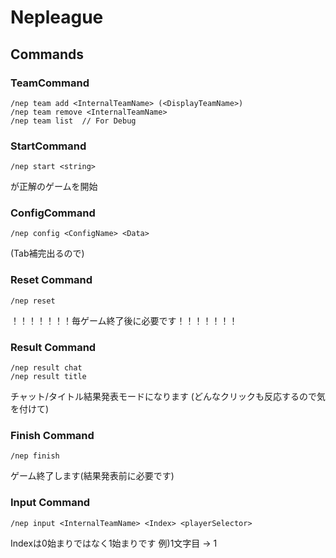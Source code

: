 # Nepleague

## Commands
### TeamCommand
```
/nep team add <InternalTeamName> (<DisplayTeamName>)
/nep team remove <InternalTeamName>
/nep team list  // For Debug
```
### StartCommand
```
/nep start <string>
```
<string>が正解のゲームを開始
### ConfigCommand
```
/nep config <ConfigName> <Data>
```
(Tab補完出るので)
### Reset Command
```
/nep reset
```
！！！！！！！毎ゲーム終了後に必要です！！！！！！！
### Result Command
```
/nep result chat
/nep result title
```
チャット/タイトル結果発表モードになります
(どんなクリックも反応するので気を付けて)
### Finish Command
```
/nep finish
```
ゲーム終了します(結果発表前に必要です)
### Input Command
```
/nep input <InternalTeamName> <Index> <playerSelector>
```
Indexは0始まりではなく1始まりです
例)1文字目 -> 1

